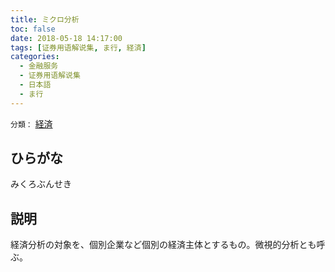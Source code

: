 ```yaml
---
title: ミクロ分析
toc: false
date: 2018-05-18 14:17:00
tags: [证券用语解说集, ま行, 経済]
categories:
  - 金融服务
  - 证券用语解说集
  - 日本語
  - ま行
---
```


`分類：` [経済](/tags/経済/)

## ひらがな

みくろぶんせき

## 説明

経済分析の対象を、個別企業など個別の経済主体とするもの。微視的分析とも呼ぶ。
